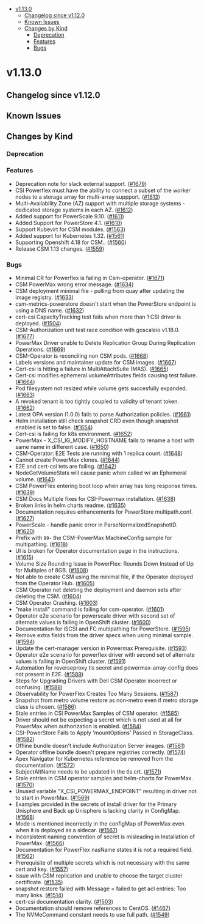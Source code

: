 <!--toc-->
- [v1.13.0](#v1130)
  - [Changelog since v1.12.0](#changelog-since-v1120)
  - [Known Issues](#known-issues)
  - [Changes by Kind](#changes-by-kind)
    - [Deprecation](#deprecation)
    - [Features](#features)
    - [Bugs](#bugs)
 

# v1.13.0 

## Changelog since v1.12.0 

## Known Issues 

## Changes by Kind 

### Deprecation 

### Features 

- Deprecation note for slack external support. ([#1679](https://github.com/dell/csm/issues/1679))
- CSI Powerflex must have the ability to connect a subset of the worker nodes to a storage array for multi-array suppport. ([#1613](https://github.com/dell/csm/issues/1613))
- Multi-Availability Zone (AZ) support with multiple storage systems - dedicated storage systems in each AZ. ([#1612](https://github.com/dell/csm/issues/1612))
- Added support for PowerScale 9.10. ([#1611](https://github.com/dell/csm/issues/1611))
- Added Support for PowerStore 4.1. ([#1610](https://github.com/dell/csm/issues/1610))
- Support Kubevirt for CSM modules. ([#1563](https://github.com/dell/csm/issues/1563))
- Added support for Kubernetes 1.32. ([#1561](https://github.com/dell/csm/issues/1561))
- Supporting Openshift 4.18 for CSM.. ([#1560](https://github.com/dell/csm/issues/1560))
- Release CSM 1.13 changes. ([#1559](https://github.com/dell/csm/issues/1559))

### Bugs 

- Minimal CR for Powerflex is failing in Csm-operator. ([#1671](https://github.com/dell/csm/issues/1671))
- CSM PowerMax wrong error message. ([#1634](https://github.com/dell/csm/issues/1634))
- CSM deployment minimal file - pulling from quay after updating the image registry. ([#1633](https://github.com/dell/csm/issues/1633))
- csm-metrics-powerstore doesn't start when the PowerStore endpoint is using a DNS name. ([#1632](https://github.com/dell/csm/issues/1632))
- cert-csi CapacityTracking test fails when more than 1 CSI driver is deployed. ([#1504](https://github.com/dell/csm/issues/1504))
- CSM-Authorization unit test race condition with goscaleio v1.18.0. ([#1677](https://github.com/dell/csm/issues/1677))
- PowerMax Driver unable to Delete Replication Group During Replication Operations. ([#1669](https://github.com/dell/csm/issues/1669))
- CSM-Operator is reconciling non CSM pods. ([#1668](https://github.com/dell/csm/issues/1668))
- Labels versions and maintainer update for CSM images. ([#1667](https://github.com/dell/csm/issues/1667))
- Cert-csi is hitting a failure in MultiAttachSuite (MAS). ([#1665](https://github.com/dell/csm/issues/1665))
- Cert-csi modifies ephemeral.volumeAttributes fields causing test failure. ([#1664](https://github.com/dell/csm/issues/1664))
- Pod filesystem not resized while volume gets succesfully expanded. ([#1663](https://github.com/dell/csm/issues/1663))
- A revoked tenant is too tightly coupled to validity of tenant token. ([#1662](https://github.com/dell/csm/issues/1662))
- Latest OPA version (1.0.0) fails to parse Authorization policies. ([#1661](https://github.com/dell/csm/issues/1661))
- Helm installation still check snapshot CRD even though snapshot enabled is set to false. ([#1654](https://github.com/dell/csm/issues/1654))
- Cert-csi is failing for k8s environment. ([#1652](https://github.com/dell/csm/issues/1652))
- PowerMax - X_CSI_IG_MODIFY_HOSTNAME fails to rename a host with same name in different case. ([#1650](https://github.com/dell/csm/issues/1650))
- CSM-Operator: E2E Tests are running with 1 replica count. ([#1648](https://github.com/dell/csm/issues/1648))
- Cannot create PowerMax clones. ([#1644](https://github.com/dell/csm/issues/1644))
- E2E and cert-csi tets are failing. ([#1642](https://github.com/dell/csm/issues/1642))
- NodeGetVolumeStats will cause panic when called w/ an Ephemeral volume. ([#1641](https://github.com/dell/csm/issues/1641))
- CSM PowerFlex entering boot loop when array has long response times. ([#1639](https://github.com/dell/csm/issues/1639))
- CSM Docs Multiple fixes for CSI-Powermax installation. ([#1638](https://github.com/dell/csm/issues/1638))
- Broken links in helm charts readme. ([#1635](https://github.com/dell/csm/issues/1635))
- Documentation requires enhancements for PowerStore multipath.conf. ([#1627](https://github.com/dell/csm/issues/1627))
- PowerScale - handle panic error in ParseNormalizedSnapshotID. ([#1620](https://github.com/dell/csm/issues/1620))
- Prefix with `99-` the CSM-PowerMax MachineConfig sample for multipathing. ([#1618](https://github.com/dell/csm/issues/1618))
- UI is broken for Operator documentation page in the instructions. ([#1615](https://github.com/dell/csm/issues/1615))
- Volume Size Rounding Issue in PowerFlex: Rounds Down Instead of Up for Multiples of 8GB. ([#1608](https://github.com/dell/csm/issues/1608))
- Not able to create CSM using the minimal file, if the Operator deployed from the Operator Hub. ([#1605](https://github.com/dell/csm/issues/1605))
- CSM Operator not deleting the deployment and daemon sets after deleting the CSM. ([#1604](https://github.com/dell/csm/issues/1604))
- CSM Operator Crashing. ([#1603](https://github.com/dell/csm/issues/1603))
- "make install" command is failing for csm-operator. ([#1601](https://github.com/dell/csm/issues/1601))
- Operator e2e scenario for powerscale driver with second set of alternate values is failing in OpenShift cluster. ([#1600](https://github.com/dell/csm/issues/1600))
- Documentation for iSCSI and FC multipathing for PowerStore. ([#1595](https://github.com/dell/csm/issues/1595))
- Remove extra fields from the driver specs when using minimal sample. ([#1594](https://github.com/dell/csm/issues/1594))
- Update the cert-manager version in Powermax Prerequisite. ([#1593](https://github.com/dell/csm/issues/1593))
- Operator e2e scenario for powerflex driver with second set of alternate values is failing in OpenShift cluster. ([#1591](https://github.com/dell/csm/issues/1591))
- Automation for reverseproxy tls secret and  powermax-array-config does not present in E2E. ([#1589](https://github.com/dell/csm/issues/1589))
- Steps for Upgrading Drivers with Dell CSM Operator incorrect or confusing. ([#1588](https://github.com/dell/csm/issues/1588))
- Observability for PowerFlex Creates Too Many Sessions. ([#1587](https://github.com/dell/csm/issues/1587))
- Snapshot from metro volume restore as non-metro even if metro storage class is chosen. ([#1586](https://github.com/dell/csm/issues/1586))
- Stale entries in CSI PowerMax Samples of CSM operator. ([#1585](https://github.com/dell/csm/issues/1585))
- Driver should not be expecting a secret which is not used at all for PowerMax when authorization is enabled. ([#1584](https://github.com/dell/csm/issues/1584))
- CSI-PowerStore Fails to Apply 'mountOptions' Passed in StorageClass. ([#1582](https://github.com/dell/csm/issues/1582))
- Offline bundle doesn't include Authorization Server images. ([#1581](https://github.com/dell/csm/issues/1581))
- Operator offline bundle doesn't prepare registries correctly. ([#1574](https://github.com/dell/csm/issues/1574))
- Apex Navigator for Kubernetes reference be removed from the documentation. ([#1572](https://github.com/dell/csm/issues/1572))
- SubjectAltName needs to be updated in the tls.crt. ([#1571](https://github.com/dell/csm/issues/1571))
- Stale entries in CSM operator samples and helm-charts for PowerMax. ([#1570](https://github.com/dell/csm/issues/1570))
- Unused variable "X_CSI_POWERMAX_ENDPOINT" resulting in driver not to start in PowerMax. ([#1569](https://github.com/dell/csm/issues/1569))
- Examples provided in the secrets of install driver for the Primary Unisphere and Back up Unisphere is lacking clarity in ConfigMap. ([#1568](https://github.com/dell/csm/issues/1568))
- Mode is mentioned incorrectly in the configMap of PowerMax even when it is deployed as a sidecar. ([#1567](https://github.com/dell/csm/issues/1567))
- Inconsistent naming convention of secret is misleading in Installation of PowerMax. ([#1566](https://github.com/dell/csm/issues/1566))
- Documentation for PowerFlex nasName states it is not a required field. ([#1562](https://github.com/dell/csm/issues/1562))
- Prerequisite of multiple secrets which is not necessary with the same cert and key. ([#1557](https://github.com/dell/csm/issues/1557))
- Issue with CSM replication and unable to choose the target cluster certificate. ([#1535](https://github.com/dell/csm/issues/1535))
- snapshot restore failed with Message = failed to get acl entries: Too many links. ([#1514](https://github.com/dell/csm/issues/1514))
- cert-csi documentation clarity. ([#1503](https://github.com/dell/csm/issues/1503))
- Documentation should remove references to CentOS. ([#1467](https://github.com/dell/csm/issues/1467))
- The NVMeCommand constant needs to use full path. ([#1549](https://github.com/dell/csm/issues/1549))
